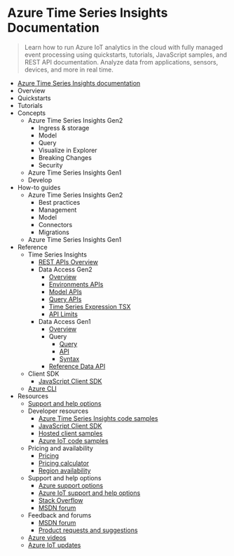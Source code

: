 # Azure Time Series Insights Documentation
> Learn how to run Azure IoT analytics in the cloud with fully managed event processing using quickstarts, tutorials, JavaScript samples, and REST API documentation. Analyze data from applications, sensors, devices, and more in real time.
  - [Azure Time Series Insights documentation](https://learn.microsoft.com/en-us/azure/time-series-insights/)
  - Overview
  - Quickstarts
  - Tutorials
  - Concepts
    - Azure Time Series Insights Gen2
      - Ingress & storage
      - Model
      - Query
      - Visualize in Explorer
      - Breaking Changes
      - Security
    - Azure Time Series Insights Gen1
    - Develop
  - How-to guides
    - Azure Time Series Insights Gen2
      - Best practices
      - Management
      - Model
      - Connectors
      - Migrations
    - Azure Time Series Insights Gen1
  - Reference
    - Time Series Insights
      - [REST APIs Overview](https://learn.microsoft.com/rest/api/time-series-insights/)
      - Data Access Gen2
        - [Overview](https://learn.microsoft.com/rest/api/time-series-insights/reference-data-access-overview)
        - [Environments APIs](https://learn.microsoft.com/rest/api/time-series-insights/reference-environments-apis)
        - [Model APIs](https://learn.microsoft.com/rest/api/time-series-insights/reference-model-apis)
        - [Query APIs](https://learn.microsoft.com/rest/api/time-series-insights/reference-query-apis)
        - [Time Series Expression TSX](https://learn.microsoft.com/rest/api/time-series-insights/reference-time-series-expression-syntax)
        - [API Limits](https://learn.microsoft.com/rest/api/time-series-insights/reference-api-limits)
      - Data Access Gen1
        - [Overview](https://learn.microsoft.com/rest/api/time-series-insights/gen1)
        - Query
          - [Query](https://learn.microsoft.com/rest/api/time-series-insights/gen1-query)
          - [API](https://learn.microsoft.com/rest/api/time-series-insights/gen1-query-api)
          - [Syntax](https://learn.microsoft.com/rest/api/time-series-insights/gen1-query-syntax)
        - [Reference Data API](https://learn.microsoft.com/rest/api/time-series-insights/gen1-reference-data-api)
    - Client SDK
      - [JavaScript Client SDK](https://github.com/microsoft/tsiclient/blob/master/docs/API)
    - [Azure CLI](https://learn.microsoft.com/cli/azure/tsi)
  - Resources
    - [Support and help options](https://learn.microsoft.com/en-us/azure/iot/iot-support-help?toc=/azure/time-series-insights/toc.json&bc=/azure/time-series-insights/breadcrumb/toc.json)
    - Developer resources
      - [Azure Time Series Insights code samples](https://github.com/Azure-Samples/Azure-Time-Series-Insights/)
      - [JavaScript Client SDK](https://github.com/Microsoft/tsiclient)
      - [Hosted client samples](https://github.com/microsoft/tsiclient)
      - [Azure IoT code samples](https://learn.microsoft.com/samples/browse/?term=iot)
    - Pricing and availability
      - [Pricing](https://azure.microsoft.com/pricing/details/time-series-insights/)
      - [Pricing calculator](https://azure.microsoft.com/pricing/calculator/)
      - [Region availability](https://azure.microsoft.com/regions/services/)
    - Support and help options
      - [Azure support options](https://azure.microsoft.com/support/options/)
      - [Azure IoT support and help options](https://learn.microsoft.com/en-us/azure/iot/iot-support-help)
      - [Stack Overflow](https://stackoverflow.com/questions/tagged/azure-timeseries-insights)
      - [MSDN forum](https://social.msdn.microsoft.com/Forums/home?forum=AzureTimeSeriesInsights)
    - Feedback and forums
      - [MSDN forum](https://social.msdn.microsoft.com/Forums/home?forum=AzureTimeSeriesInsights)
      - [Product requests and suggestions](https://feedback.azure.com/d365community/forum/873d6d1c-0c25-ec11-b6e6-000d3a4f07b8)
    - [Azure videos](https://azure.microsoft.com/resources/videos/index/?services=time-series-insights)
    - [Azure IoT updates](https://azure.microsoft.com/updates/?category=iot)
